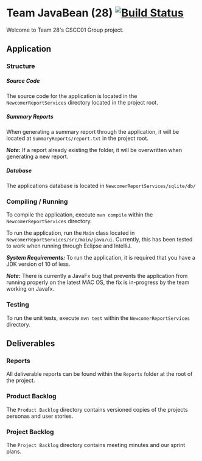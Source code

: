 # Team JavaBean (28) [![Build Status](https://travis-ci.com/CSCC01/Team28.svg?token=fq3Wk2j1spZMFDVV8KGd&branch=master)](https://travis-ci.com/CSCC01/Team28)

Welcome to Team 28's CSCC01 Group project.

## Application

### Structure
##### Source Code
The source code for the application is located in the `NewcomerReportServices` directory located in the project root.

##### Summary Reports
When generating a summary report through the application, it will be located at `SummaryReports/report.txt` in the project root.

**_Note:_** If a report already existing the folder, it will be overwritten when generating a new report.

##### Database
The applications database is located in `NewcomerReportServices/sqlite/db/`

### Compiling / Running
To compile the application, execute `mvn compile` within the `NewcomerReportServices` directory.

To run the application, run the `Main` class located in `NewcomerReportServices/src/main/java/ui`. Currently, this has been tested to work when running through Eclipse and IntelliJ.

**_System Requirements:_** To run the application, it is required that you have a JDK version of 10 of less.

**_Note:_** There is currently a JavaFx bug that prevents the application from running properly on the latest MAC OS, the fix is in-progress by the team working on Javafx.

### Testing
To run the unit tests, execute `mvn test` within the `NewcomerReportServices` directory.

## Deliverables
### Reports
All deliverable reports can be found within the `Reports` folder at the root of the project.

### Product Backlog
The `Product Backlog` directory contains versioned copies of the projects personas and user stories.  

### Project Backlog
The `Project Backlog` directory contains meeting minutes and our sprint plans.
